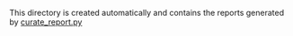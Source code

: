 This directory is created automatically and contains the reports generated by [curate_report.py](https://github.com/rishh007/FinSight/blob/main/workflows/curate_report.py) 
